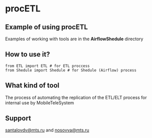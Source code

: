 # procETL


## Example of using procETL


Examples of working with tools are in the **AirflowShedule** directory


## How to use it?

```
from ETL import ETL # for ETL proccess
from Shedule import Shedule # for Shedule (Airflow) process

```

## What kind of tool

The process of automating the replication of the ETL/ELT process for internal use by MobileTeleSystem


## Support

<santalovdv@mts.ru> and <nosovva@mts.ru>